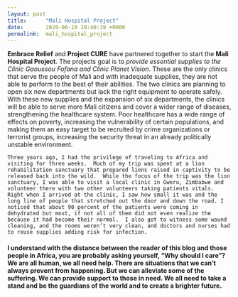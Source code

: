 ```yaml
---
layout: post
title:      "Mali Hospital Project"
date:       2020-06-10 19:40:19 +0000
permalink:  mali_hospital_project
---
```



**Embrace Relief** and **Project CURE** have partnered together to start the **Mali Hospital Project**.  The projects goal is to *provide essential supplies to the Clinic Gaoussou Fofana and Clinic Planet Vision*. These are the only clinics that serve the people of Mali and with inadequate supplies, they are not able to perform to the best of their abilities.  The two clinics are planning to open six new departments but lack the right equipment to operate safely.  With these new supplies and the expansion of six departments, the clinics will be able to serve more Mali citizens and cover a wider range of diseases, strengthening the healthcare system. Poor healthcare has a wide range of effects on poverty, increasing the vulnerability of certain populations, and making them an easy target to be recruited by crime organizations or terrorist groups, increasing the security threat in an already politically unstable environment.

	Three years ago, I had the privilege of traveling to Africa and visiting for three weeks.  Much of my trip was spent at a lion rehabilitation sanctuary that prepared lions raised in captivity to be released back into the wild.  While the focus of the trip was the lion sanctuary, I was able to visit a local clinic in Gweru, Zimbabwe and volunteer there with two other volunteers taking patients vitals.  Right when I arrived at the clinic, I saw how small it was and the long line of people that stretched out the door and down the road. I noticed that about 90 percent of the patients were coming in dehydrated but most, if not all of them did not even realize the because it had become their normal.  I also got to witness some wound cleaning, and the rooms weren’t very clean, and doctors and nurses had to reuse supplies adding risk for infection.
	
#### 	I understand with the distance between the reader of this blog and those people in Africa, you are probably asking yourself, “Why should I care”?  We are all human, we all need help.  There are situations that we can’t always prevent from happening.  But we can alleviate some of the suffering.  We can provide support to those in need.  **We all need to take a stand and be the guardians of the world and to create a brighter future**.

